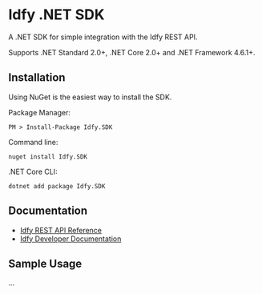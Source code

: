 # Idfy .NET SDK
A .NET SDK for simple integration with the Idfy REST API.

Supports .NET Standard 2.0+, .NET Core 2.0+ and .NET Framework 4.6.1+.

## Installation
Using NuGet is the easiest way to install the SDK.

Package Manager:

	PM > Install-Package Idfy.SDK

Command line:  

	nuget install Idfy.SDK

.NET Core CLI:  

	dotnet add package Idfy.SDK

## Documentation
- [Idfy REST API Reference](https://developer.idfy.io/api)
- [Idfy Developer Documentation](https://docs.idfy.io)


## Sample Usage
...

